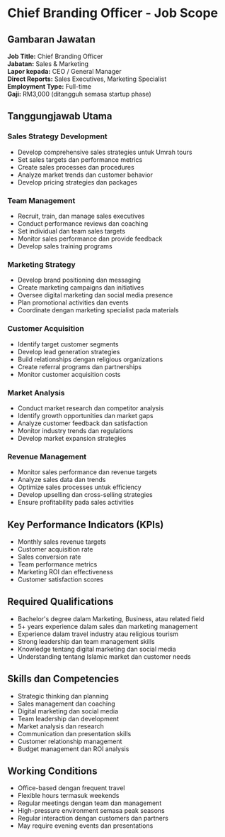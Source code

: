 # Chief Branding Officer - Job Scope

## Gambaran Jawatan
**Job Title:** Chief Branding Officer  
**Jabatan:** Sales & Marketing  
**Lapor kepada:** CEO / General Manager  
**Direct Reports:** Sales Executives, Marketing Specialist  
**Employment Type:** Full-time  
**Gaji:** RM3,000 (ditangguh semasa startup phase)

## Tanggungjawab Utama

### Sales Strategy Development
- Develop comprehensive sales strategies untuk Umrah tours
- Set sales targets dan performance metrics
- Create sales processes dan procedures
- Analyze market trends dan customer behavior
- Develop pricing strategies dan packages

### Team Management
- Recruit, train, dan manage sales executives
- Conduct performance reviews dan coaching
- Set individual dan team sales targets
- Monitor sales performance dan provide feedback
- Develop sales training programs

### Marketing Strategy
- Develop brand positioning dan messaging
- Create marketing campaigns dan initiatives
- Oversee digital marketing dan social media presence
- Plan promotional activities dan events
- Coordinate dengan marketing specialist pada materials

### Customer Acquisition
- Identify target customer segments
- Develop lead generation strategies
- Build relationships dengan religious organizations
- Create referral programs dan partnerships
- Monitor customer acquisition costs

### Market Analysis
- Conduct market research dan competitor analysis
- Identify growth opportunities dan market gaps
- Analyze customer feedback dan satisfaction
- Monitor industry trends dan regulations
- Develop market expansion strategies

### Revenue Management
- Monitor sales performance dan revenue targets
- Analyze sales data dan trends
- Optimize sales processes untuk efficiency
- Develop upselling dan cross-selling strategies
- Ensure profitability pada sales activities

## Key Performance Indicators (KPIs)
- Monthly sales revenue targets
- Customer acquisition rate
- Sales conversion rate
- Team performance metrics
- Marketing ROI dan effectiveness
- Customer satisfaction scores

## Required Qualifications
- Bachelor's degree dalam Marketing, Business, atau related field
- 5+ years experience dalam sales dan marketing management
- Experience dalam travel industry atau religious tourism
- Strong leadership dan team management skills
- Knowledge tentang digital marketing dan social media
- Understanding tentang Islamic market dan customer needs

## Skills dan Competencies
- Strategic thinking dan planning
- Sales management dan coaching
- Digital marketing dan social media
- Team leadership dan development
- Market analysis dan research
- Communication dan presentation skills
- Customer relationship management
- Budget management dan ROI analysis

## Working Conditions
- Office-based dengan frequent travel
- Flexible hours termasuk weekends
- Regular meetings dengan team dan management
- High-pressure environment semasa peak seasons
- Regular interaction dengan customers dan partners
- May require evening events dan presentations
